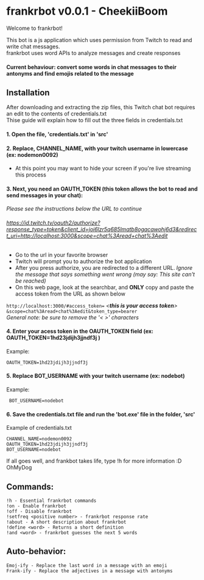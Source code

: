 # frankrbot v0.0.1 - CheekiiBoom

Welcome to frankrbot!

This bot is a js application which uses permission from Twitch to read and write chat messages.  
frankrbot uses word APIs to analyze messages and create responses
#### Current behaviour: convert some words in chat messages to their antonyms and find emojis related to the message  

## Installation
After downloading and extracting the zip files,
this Twitch chat bot requires an edit to the contents of credentials.txt  
Thise guide will explain how to fill out the three fields in credentials.txt


#### 1. Open the file, 'credentials.txt' in 'src'

#### 2. Replace, CHANNEL_NAME, with your twitch username in lowercase (ex: nodemon0092)  


- At this point you may want to hide your screen if you're live streaming this process  
#### 3. Next, you need an OAUTH_TOKEN (this token allows the bot to read and send messages in your chat):

_Please see the instructions below the URL to continue_
###### https://id.twitch.tv/oauth2/authorize?response_type=token&client_id=joi6lzr5q685lmatb8ogacawohj6d3&redirect_uri=http://localhost:3000&scope=chat%3Aread+chat%3Aedit

- Go to the url in your favorite browser
- Twitch will prompt you to authorize the bot application
- After you press authorize, you are redirected to a different URL. _Ignore the message that says something went wrong (may say: This site can't be reached)_
- On this web page, look at the searchbar, and **ONLY** copy and paste the access token from the URL as shown below

`http://localhost:3000/#access_token=` _<**this is your access token**>_ `&scope=chat%3Aread+chat%3Aedit&token_type=bearer`  
_General note: be sure to remove the '< >' characters_
#### 4. Enter your acess token in the OAUTH_TOKEN field (ex: OAUTH_TOKEN=1hd23jdijh3jjndf3j )
Example:
  ```
 OAUTH_TOKEN=1hd23jdijh3jjndf3j
```
#### 5. Replace BOT_USERNAME with your twitch username (ex: nodebot)
Example:
```
 BOT_USERNAME=nodebot
  ```
#### 6. Save the credentials.txt file and run the 'bot.exe' file in the folder, 'src'

Example of credentials.txt
```
CHANNEL_NAME=nodemon0092
OAUTH_TOKEN=1hd23jdijh3jjndf3j
BOT_USERNAME=nodebot
```
If all goes well, and frankbot takes life, type !h for more information :D OhMyDog

## Commands:
```
!h - Essential frankrbot commands
!on - Enable frankrbot
!off - Disable frankrbot
!setfreq <positive number> - frankrbot response rate
!about - A short description about frankrbot
!define <word> - Returns a short definition
!and <word> - frankrbot guesses the next 5 words

```

## Auto-behavior:

```
Emoj-ify - Replace the last word in a message with an emoji
Frank-ify - Replace the adjectives in a message with antonyms 
```
